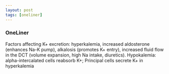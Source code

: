 ```yaml
---
layout: post
tags: [oneliner]
---
```



### OneLiner

Factors affecting K+ excretion: hyperkalemia, increased aldosterone (enhances Na-K pump), alkalosis (promotes K+ entry), increased fluid flow in the DCT (volume expansion, high Na intake, diuretics). Hypokalemia: alpha-intercalated cells reabsorb K+; Principal cells secrete K+ in hyperkalemia
